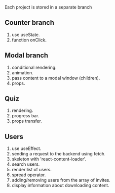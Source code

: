 Each project is stored in a separate branch

## Counter branch

1. use useState.
2. function onClick.

## Modal branch

1. conditional rendering.
2. animation.
3. pass content to a modal window (children).
4. props.

## Quiz

1. rendering.
2. progress bar.
3. props transfer.

## Users

1. use useEffect.
2. sending a request to the backend using fetch.
3. skeleton with 'react-content-loader'.
4. search users.
5. render list of users.
6. spread operator.
7. adding/removing users from the array of invites.
8. display information about downloading content.
